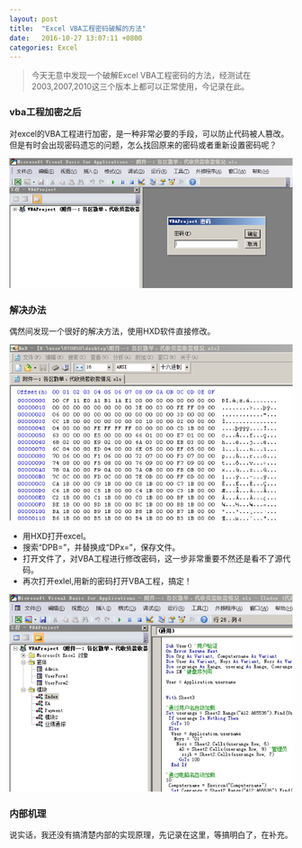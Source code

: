 ```yaml
---
layout: post
title:	"Excel VBA工程密码破解的方法"
date:	2016-10-27 13:07:11 +0800
categories:	Excel
---
```


> 今天无意中发现一个破解Excel VBA工程密码的方法，经测试在2003,2007,2010这三个版本上都可以正常使用，今记录在此。

### vba工程加密之后

 对excel的VBA工程进行加密，是一种非常必要的手段，可以防止代码被人篡改。但是有时会出现密码遗忘的问题，怎么找回原来的密码或者重新设置密码呢？

 ![](/image/VBA1.PNG)

### 解决办法

 偶然间发现一个很好的解决方法，使用HXD软件直接修改。

 ![](/image/VBA2.PNG)

 + 用HXD打开excel。
 + 搜索“DPB=”，并替换成“DPx=”，保存文件。
 + 打开文件了，对VBA工程进行修改密码，这一步非常重要不然还是看不了源代码。
 + 再次打开exlel,用新的密码打开VBA工程，搞定！

 ![](/image/VBA3.PNG)

### 内部机理

 说实话，我还没有搞清楚内部的实现原理，先记录在这里，等搞明白了，在补充。
